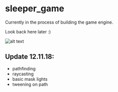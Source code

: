 # sleeper_game

Currently in the process of building the game engine.

Look back here later :) 

![alt text](https://github.com/Ewan-Roberts/sleeper_game/blob/master/update_information/update_1.png)

## Update 12.11.18:

- pathfinding
- raycasting 
- basic mask lights
- tweening on path



